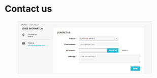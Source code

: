 # Contact us

<figure><img src="../../../.gitbook/assets/image (33).png" alt=""><figcaption></figcaption></figure>
